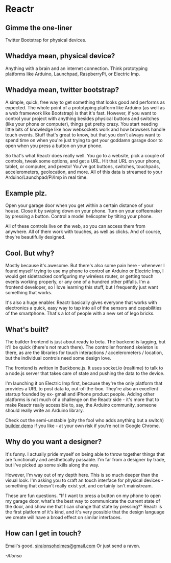 Reactr
==============

Gimme the one-liner
------------------

Twitter Bootstrap for physical devices.


Whaddya mean, physical device?
------------------

Anything with a brain and an internet connection. Think prototyping platforms like Arduino, Launchpad, RaspberryPi, or Electric Imp. 

Whaddya mean, twitter bootstrap?
------------------

A simple, quick, free way to get something that looks good and performs as expected. The whole point of a prototyping platform like Arduino (as well as a web framework like Bootstrap) is that it's fast. However, if you want to control your project with anything besides physical buttons and switches (like your phone or computer), things get pretty crazy. You start needing little bits of knowledge like how websockets work and how browsers handle touch events. Stuff that's great to know, but that you don't always want to spend time on when you're just trying to get your goddamn garage door to open when you press a button on your phone.

So that's what Reactr does really well. You go to a website, pick a couple of controls, tweak some options, and get a URL. Hit that URL on your phone, tablet, or computer, and presto! You've got buttons, switches, touchpads, accelerometers, geolocation, and more. All of this data is streamed to your Arduino/Launchpad/Pi/Imp in real time.


Example plz.
------------------

Open your garage door when you get within a certain distance of your house. Close it by swiping down on your phone. Turn on your coffeemaker by pressing a button. Control a model helicopter by tilting your phone.

All of these controls live on the web, so you can access them from anywhere. All of them work with touches, as well as clicks. And of course, they're beautifully designed.


Cool. But why?
------------------

Mostly because it's awesome. But there's also some pain here - whenever I found myself trying to use my phone to control an Arduino or Electric Imp, I would get sidetracked configuring my wireless router, or getting touch events working properly, or any one of a hundred other pitfalls. I'm a frontend developer, so I love learning this stuff, but I frequently just want something that works.

It's also a huge enabler. Reactr basically gives everyone that works with electronics a quick, easy way to tap into all of the sensors and capabilities of the smartphone. That's a lot of people with a new set of lego bricks.  


What's built?
------------------

The builder frontend is just about ready to beta. The backend is lagging, but it'll be quick (there's not much there). The controller frontend skeleton is there, as are the libraries for touch interactions / accelerometers / location, but the individual controls need some design love.

The frontend is written in Backbone.js. It uses socket.io (realtime) to talk to a node.js server that takes care of state and pushing the data to the device.

I'm launching it on Electric Imp first, because they're the only platform that provides a URL to post data to, out-of-the-box. They're also an excellent startup founded by ex- gmail and iPhone product people. Adding other platforms is not much of a challenge on the Reactr side - it's more that to make Reactr really accessible to, say, the Arduino community, someone should really write an Arduino library.

Check out the semi-unstable (pity the fool who adds anything but a switch) [builder demo](http://www.alonsoholmes.com/reactr) if you like - at your own risk if you're not in Google Chrome.


Why do you want a designer?
------------------

It's funny. I actually pride myself on being able to throw together things that are functionally and aesthetically passable. I'm far from a designer by trade, but I've picked up some skills along the way.

However, I'm way out of my depth here. This is so much deeper than the visual look. I'm asking you to craft an touch interface for physical devices - something that doesn't really exist yet, and certainly isn't mainstream.

These are fun questions. "If I want to press a button on my phone to open my garage door, what's the best way to communicate the current state of the door, and show me that I can change that state by pressing?" Reactr is the first platform of it's kind, and it's very possible that the design language we create will have a broad effect on similar interfaces.


How can I get in touch?
-------------------

Email's good. siralonsoholmes@gmail.com
Or just send a raven.

*-Alonso*